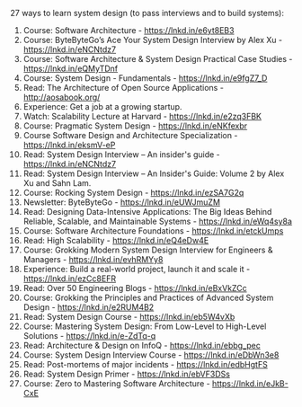 27 ways to learn system design (to pass interviews and to build systems):

1. Course: Software Architecture - https://lnkd.in/e6yt8EB3
2. Course: ByteByteGo’s Ace Your System Design Interview by Alex Xu - https://lnkd.in/eNCNtdz7
3. Course: Software Architecture & System Design Practical Case Studies - https://lnkd.in/eQMyTDnf
4. Course: System Design - Fundamentals - https://lnkd.in/e9fgZ7_D
5. Read: The Architecture of Open Source Applications - http://aosabook.org/
6. Experience: Get a job at a growing startup.
7. Watch: Scalability Lecture at Harvard - https://lnkd.in/e2zq3FBK
8. Course: Pragmatic System Design - https://lnkd.in/eNKfexbr
9. Course Software Design and Architecture Specialization - https://lnkd.in/eksmV-eP
10. Read: System Design Interview – An insider's guide - https://lnkd.in/eNCNtdz7
11. Read: System Design Interview – An Insider's Guide: Volume 2 by Alex Xu and Sahn Lam.
12. Course: Rocking System Design - https://lnkd.in/ezSA7G2q
13. Newsletter: ByteByteGo - https://lnkd.in/eUWJmuZM
14. Read: Designing Data-Intensive Applications: The Big Ideas Behind Reliable, Scalable, and Maintainable Systems - https://lnkd.in/eWq4sy8a
15. Course: Software Architecture Foundations - https://lnkd.in/etckUmps
16. Read: High Scalability - https://lnkd.in/eQ4eDw4E
17. Course: Grokking Modern System Design Interview for Engineers & Managers - https://lnkd.in/evhRMYy8
18. Experience: Build a real-world project, launch it and scale it - https://lnkd.in/ezCc8EFR
19. Read: Over 50 Engineering Blogs - https://lnkd.in/eBxVkZCc
20. Course: Grokking the Principles and Practices of Advanced System Design - https://lnkd.in/e2RUM4B2
21. Read: System Design Course - https://lnkd.in/eb5W4vXb
22. Course: Mastering System Design: From Low-Level to High-Level Solutions - https://lnkd.in/e-ZdTq-q
23. Read: Architecture & Design on InfoQ - https://lnkd.in/ebbg_pec
24. Course: System Design Interview Course - https://lnkd.in/eDbWn3e8
25. Read: Post-mortems of major incidents - https://lnkd.in/edbHgtFS
26. Read: System Design Primer - https://lnkd.in/ebVF3DSs
27. Course: Zero to Mastering Software Architecture - https://lnkd.in/eJkB-CxE
